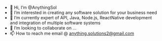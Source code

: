- 👋 Hi, I’m @AnythingSol
- 👀 I’m interested in creating any software solution for your business need
- 🌱 I’m currently expert of API, Java, Node.js, ReactNative development and integration of multiple software systems
- 💞️ I’m looking to collaborate on ...
- 📫 How to reach me email @ anything.solutions2@gmail.com


<!---
AnythingSol/AnythingSol is a ✨ special ✨ repository because its `README.md` (this file) appears on your GitHub profile.
You can click the Preview link to take a look at your changes.
--->
